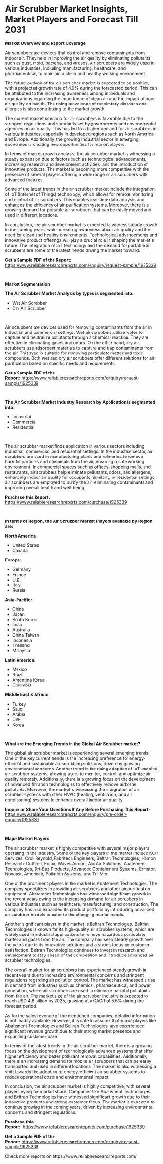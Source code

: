 <p><h1>Air Scrubber Market Insights, Market Players and Forecast Till 2031</h1></p><p><strong>Market Overview and Report Coverage</strong></p>
<p><p>Air scrubbers are devices that control and remove contaminants from indoor air. They help in improving the air quality by eliminating pollutants such as dust, mold, bacteria, and viruses. Air scrubbers are widely used in various industries, including manufacturing, healthcare, and pharmaceutical, to maintain a clean and healthy working environment.</p><p>The future outlook of the air scrubber market is expected to be positive, with a projected growth rate of 4.9% during the forecasted period. This can be attributed to the increasing awareness among individuals and organizations regarding the importance of clean air and the impact of poor air quality on health. The rising prevalence of respiratory diseases and allergies is also contributing to the market growth.</p><p>The current market scenario for air scrubbers is favorable due to the stringent regulations and standards set by governments and environmental agencies on air quality. This has led to a higher demand for air scrubbers in various industries, especially in developed regions such as North America and Europe. Additionally, the growing industrial sector in emerging economies is creating new opportunities for market players.</p><p>In terms of market growth analysis, the air scrubber market is witnessing a steady expansion due to factors such as technological advancements, increasing research and development activities, and the introduction of innovative products. The market is becoming more competitive with the presence of several players offering a wide range of air scrubbers with advanced features.</p><p>Some of the latest trends in the air scrubber market include the integration of IoT (Internet of Things) technology, which allows for remote monitoring and control of air scrubbers. This enables real-time data analysis and enhances the efficiency of air purification systems. Moreover, there is a growing demand for portable air scrubbers that can be easily moved and used in different locations.</p><p>In conclusion, the air scrubber market is expected to witness steady growth in the coming years, with increasing awareness about air quality and the need for clean and healthy environments. Technological advancements and innovative product offerings will play a crucial role in shaping the market's future. The integration of IoT technology and the demand for portable air scrubbers are some of the latest trends driving the market forward.</p></p>
<p><strong>Get a Sample PDF of the Report:</strong> <a href="https://www.reliableresearchreports.com/enquiry/request-sample/1925339">https://www.reliableresearchreports.com/enquiry/request-sample/1925339</a></p>
<p>&nbsp;</p>
<p><strong>Market Segmentation</strong></p>
<p><strong>The Air Scrubber Market Analysis by types is segmented into:</strong></p>
<p><ul><li>Wet Air Scrubber</li><li>Dry Air Scrubber</li></ul></p>
<p>&nbsp;</p>
<p><p>Air scrubbers are devices used for removing contaminants from the air in industrial and commercial settings. Wet air scrubbers utilize water to capture and neutralize pollutants through a chemical reaction. They are effective in eliminating gases and odors. On the other hand, dry air scrubbers use adsorbent materials to capture and trap contaminants from the air. This type is suitable for removing particulate matter and toxic compounds. Both wet and dry air scrubbers offer different solutions for air purification based on specific needs and requirements.</p></p>
<p><strong>Get a Sample PDF of the Report:</strong>&nbsp;<a href="https://www.reliableresearchreports.com/enquiry/request-sample/1925339">https://www.reliableresearchreports.com/enquiry/request-sample/1925339</a></p>
<p>&nbsp;</p>
<p><strong>The Air Scrubber Market Industry Research by Application is segmented into:</strong></p>
<p><ul><li>Industrial</li><li>Commercial</li><li>Residential</li></ul></p>
<p>&nbsp;</p>
<p><p>The air scrubber market finds application in various sectors including industrial, commercial, and residential settings. In the industrial sector, air scrubbers are used in manufacturing plants and refineries to remove harmful particles and chemicals from the air, ensuring a safe working environment. In commercial spaces such as offices, shopping malls, and restaurants, air scrubbers help eliminate pollutants, odors, and allergens, enhancing indoor air quality for occupants. Similarly, in residential settings, air scrubbers are employed to purify the air, eliminating contaminants and improving overall health and well-being.</p></p>
<p><strong>Purchase this Report:</strong>&nbsp; <a href="https://www.reliableresearchreports.com/purchase/1925339">https://www.reliableresearchreports.com/purchase/1925339</a></p>
<p>&nbsp;</p>
<p><strong>In terms of Region, the Air Scrubber Market Players available by Region are:</strong></p>
<p>
    <p> <strong> North America: </strong>
        <ul>
            <li>United States</li>
            <li>Canada</li>
        </ul>
        </p> 
    <p> <strong> Europe: </strong>
        <ul>
            <li>Germany</li>
            <li>France</li>
            <li>U.K.</li>
            <li>Italy</li>
            <li>Russia</li>
        </ul>
        </p> 
    <p> <strong> Asia-Pacific: </strong>
        <ul>
            <li>China</li>
            <li>Japan</li>
            <li>South Korea</li>
            <li>India</li>
            <li>Australia</li>
            <li>China Taiwan</li>
            <li>Indonesia</li>
            <li>Thailand</li>
            <li>Malaysia</li>
        </ul>
        </p> 
    <p> <strong> Latin America: </strong>
        <ul>
            <li>Mexico</li>
            <li>Brazil</li>
            <li>Argentina Korea</li>
            <li>Colombia</li>
        </ul>
        </p> 
    <p> <strong> Middle East & Africa: </strong>
        <ul>
            <li>Turkey</li>
            <li>Saudi</li>
            <li>Arabia</li>
            <li>UAE</li>
            <li>Korea</li>
        </ul>
    </p>
    </p>
<p>&nbsp;</p>
<p><strong>What are the Emerging Trends in the Global Air Scrubber market?</strong></p>
<p><p>The global air scrubber market is experiencing several emerging trends. One of the key current trends is the increasing preference for energy-efficient and sustainable air scrubbing solutions, driven by growing environmental concerns. Another trend is the rising adoption of IoT-enabled air scrubber systems, allowing users to monitor, control, and optimize air quality remotely. Additionally, there is a growing focus on the development of advanced filtration technologies to effectively remove airborne pollutants. Moreover, the market is witnessing the integration of air scrubber systems with other HVAC (heating, ventilation, and air conditioning) systems to enhance overall indoor air quality.</p></p>
<p><strong>Inquire or Share Your Questions If Any Before Purchasing This Report</strong>- <a href="https://www.reliableresearchreports.com/enquiry/pre-order-enquiry/1925339">https://www.reliableresearchreports.com/enquiry/pre-order-enquiry/1925339</a></p>
<p>&nbsp;</p>
<p><strong>Major Market Players</strong></p>
<p><p>The air scrubber market is highly competitive with several major players operating in the industry. Some of the key players in the market include KCH Services, Croll Reynold, Fabritech Engineers, Beltran Technologies, Hamon Research-Cotttrell, Edlon, Waves Aircon, AlorAir Solutions, Abatement Technologies, Dri-Eaz Products, Advanced Containment Systems, Ermator, Novatek, Americair, Pollution Systems, and Tri-Mer.</p><p>One of the prominent players in the market is Abatement Technologies. The company specializes in providing air scrubbers and other air purification equipment. Abatement Technologies has witnessed significant growth in the recent years owing to the increasing demand for air scrubbers in various industries such as healthcare, manufacturing, and construction. The company has also expanded its product portfolio by introducing advanced air scrubber models to cater to the changing market needs.</p><p>Another significant player in the market is Beltran Technologies. Beltran Technologies is known for its high-quality air scrubber systems, which are widely used in industrial applications to remove hazardous particulate matter and gases from the air. The company has seen steady growth over the years due to its innovative solutions and a strong focus on customer satisfaction. Beltran Technologies continues to invest in research and development to stay ahead of the competition and introduce advanced air scrubber technologies.</p><p>The overall market for air scrubbers has experienced steady growth in recent years due to increasing environmental concerns and stringent regulations regarding air pollution control. The market has witnessed a rise in demand from industries such as chemical, pharmaceutical, and power generation, where air scrubbers are used to eliminate harmful pollutants from the air. The market size of the air scrubber industry is expected to reach USD 4.6 billion by 2025, growing at a CAGR of 5.6% during the forecast period.</p><p>As for the sales revenue of the mentioned companies, detailed information is not readily available. However, it is safe to assume that major players like Abatement Technologies and Beltran Technologies have experienced significant revenue growth due to their strong market presence and expanding customer base.</p><p>In terms of the latest trends in the air scrubber market, there is a growing focus on the development of technologically advanced systems that offer higher efficiency and better pollutant removal capabilities. Additionally, there is an increasing demand for mobile air scrubbers that can be easily transported and used in different locations. The market is also witnessing a shift towards the adoption of energy-efficient air scrubber systems to reduce operational costs and environmental impact.</p><p>In conclusion, the air scrubber market is highly competitive, with several players vying for market share. Companies like Abatement Technologies and Beltran Technologies have witnessed significant growth due to their innovative products and strong customer focus. The market is expected to continue growing in the coming years, driven by increasing environmental concerns and stringent regulations.</p></p>
<p><strong>Purchase this Report:</strong>&nbsp;&nbsp;<a href="https://www.reliableresearchreports.com/purchase/1925339">https://www.reliableresearchreports.com/purchase/1925339</a></p>
<p></p>
<p><strong>Get a Sample PDF of the Report:</strong>&nbsp;<a href="https://www.reliableresearchreports.com/enquiry/request-sample/1925339">https://www.reliableresearchreports.com/enquiry/request-sample/1925339</a></p>
<p>Check more reports on https://www.reliableresearchreports.com/</p>